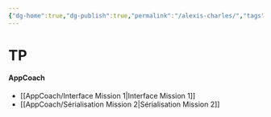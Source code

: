 ```yaml
---
{"dg-home":true,"dg-publish":true,"permalink":"/alexis-charles/","tags":["gardenEntry"],"dgPassFrontmatter":true}
---
```



# TP

#### AppCoach

- [[AppCoach/Interface Mission 1\|Interface Mission 1]]
- [[AppCoach/Sérialisation Mission 2\|Sérialisation Mission 2]]